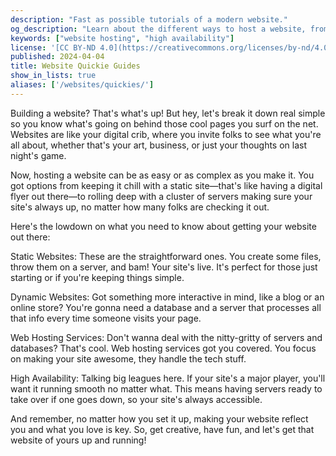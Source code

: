 ```yaml
---
description: "Fast as possible tutorials of a modern website."
og_description: "Learn about the different ways to host a website, from a simple static site to a cluster of highly-available WordPress servers."
keywords: ["website hosting", "high availability"]
license: '[CC BY-ND 4.0](https://creativecommons.org/licenses/by-nd/4.0)'
published: 2024-04-04
title: Website Quickie Guides
show_in_lists: true
aliases: ['/websites/quickies/']
---
```


Building a website? That's what's up! But hey, let's break it down real simple so you know what's going on behind those cool pages you surf on the net. Websites are like your digital crib, where you invite folks to see what you're all about, whether that's your art, business, or just your thoughts on last night's game.

Now, hosting a website can be as easy or as complex as you make it. You got options from keeping it chill with a static site—that's like having a digital flyer out there—to rolling deep with a cluster of servers making sure your site's always up, no matter how many folks are checking it out.

Here's the lowdown on what you need to know about getting your website out there:

Static Websites: These are the straightforward ones. You create some files, throw them on a server, and bam! Your site's live. It's perfect for those just starting or if you're keeping things simple.

Dynamic Websites: Got something more interactive in mind, like a blog or an online store? You're gonna need a database and a server that processes all that info every time someone visits your page.

Web Hosting Services: Don't wanna deal with the nitty-gritty of servers and databases? That's cool. Web hosting services got you covered. You focus on making your site awesome, they handle the tech stuff.

High Availability: Talking big leagues here. If your site's a major player, you'll want it running smooth no matter what. This means having servers ready to take over if one goes down, so your site's always accessible.

And remember, no matter how you set it up, making your website reflect you and what you love is key. So, get creative, have fun, and let's get that website of yours up and running!